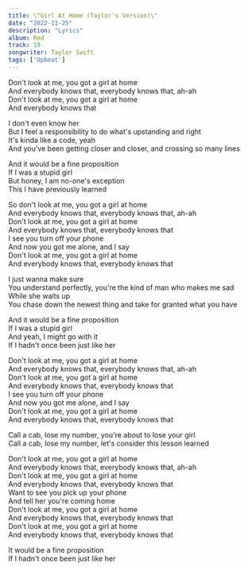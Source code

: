 ```yaml
---
title: \"Girl At Home (Taylor's Version)\"
date: "2022-11-25"
description: "Lyrics"
album: Red
track: 19
songwriter: Taylor Swift
tags: ['Upbeat']
---
```

<p className="intro">
Don't look at me, you got a girl at home <br />
And everybody knows that, everybody knows that, ah-ah <br />
Don't look at me, you got a girl at home <br />
And everybody knows that <br />
</p>
<p className="verse-one">
I don't even know her <br />
But I feel a responsibility to do what's upstanding and right <br />
It's kinda like a code, yeah <br />
And you've been getting closer and closer, and crossing so many lines <br />
</p>
<p className="pre-chorus">
And it would be a fine proposition <br />
If I was a stupid girl <br />
But honey, I am no-one's exception <br />
This I have previously learned <br />
</p>
<p className="chorus">
So don't look at me, you got a girl at home <br />
And everybody knows that, everybody knows that, ah-ah <br />
Don't look at me, you got a girl at home <br />
And everybody knows that, everybody knows that <br />
I see you turn off your phone <br />
And now you got me alone, and I say <br />
Don't look at me, you got a girl at home <br />
And everybody knows that, everybody knows that <br />
</p>
<p className="verse-two">
I just wanna make sure <br />
You understand perfectly, you're the kind of man who makes me sad <br />
While she waits up <br />
You chase down the newest thing and take for granted what you have <br />
</p>
<p className="pre-chorus">
And it would be a fine proposition <br />
If I was a stupid girl <br />
And yeah, I might go with it <br />
If I hadn't once been just like her <br />
</p>
<p className="chorus">
Don't look at me, you got a girl at home <br />
And everybody knows that, everybody knows that, ah-ah <br />
Don't look at me, you got a girl at home <br />
And everybody knows that, everybody knows that <br />
I see you turn off your phone <br />
And now you got me alone, and I say <br />
Don't look at me, you got a girl at home <br />
And everybody knows that, everybody knows that <br />
</p>
<p className="bridge">
Call a cab, lose my number, you're about to lose your girl <br />
Call a cab, lose my number, let's consider this lesson learned <br />
</p>
<p className="chorus">
Don't look at me, you got a girl at home <br />
And everybody knows that, everybody knows that, ah-ah <br />
Don't look at me, you got a girl at home <br />
And everybody knows that, everybody knows that <br />
Want to see you pick up your phone <br />
And tell her you're coming home <br />
Don't look at me, you got a girl at home <br />
And everybody knows that, everybody knows that <br />
Don't look at me, you got a girl at home <br />
And everybody knows that, everybody knows that <br />
</p>
<p className="outro">
It would be a fine proposition <br />
If I hadn't once been just like her <br />
</p>